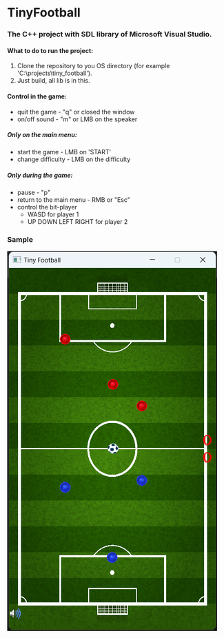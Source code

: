 # TinyFootball

### The C++ project with SDL library of Microsoft Visual Studio.

#### What to do to run the project:

1. Clone the repository to you OS directory (for example 'C:\projects\tiny_football').
2. Just build, all lib is in this.

#### Control in the game:

- quit the game - "q" or closed the window
- on/off sound - "m" or LMB on the speaker

##### Only on the main menu:

- start the game - LMB on 'START'
- change difficulty - LMB on the difficulty

##### Only during the game:

- pause - "p"
- return to the main menu - RMB or "Esc"
- control the bit-player
  - WASD for player 1
  - UP DOWN LEFT RIGHT for player 2

### Sample

![](gameplay.png)
